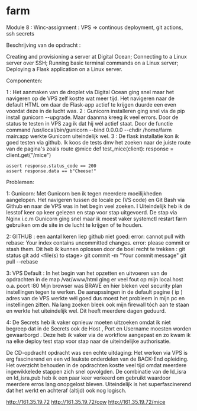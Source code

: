 # farm
Module 8 : Winc-assignment : VPS => continous deployment, git actions, ssh secrets

Beschrijving van de opdracht :

Creating and provisioning a server at Digital Ocean;
Connecting to a Linux server over SSH;
Running basic terminal commands on a Linux server;
Deploying a Flask application on a Linux server.

Componenten:

1 : Het aanmaken van de droplet via Digital Ocean ging snel maar het navigeren op de VPS zelf kostte wat meer tijd.
Het navigeren naar de default HTML om daar de Flask-app actief te krijgen duurde een even voordat deze in de lucht was.
2 : Gunicorn installeren ging snel via de pip install gunicorn --upgrade. Maar daanrna kreeg ik veel errors. Door de status te testen in VPS zag ik dat hij wél actief staat. 
Door de functie command /usr/local/bin/gunicorn --bind 0.0.0.0 --chdir /home/farm main:app werkte Gunicorn uiteindelijk wel.
3 : De flask installatie kon ik goed testen via github. Ik koos de tests dmv het zoeken naar de juiste route van de pagina's zoals route @mice 
def test_mice(client):
    response = client.get("/mice")

    assert response.status_code == 200
    assert response.data == b"Cheese!"

Problemen:

1:  Gunicorn: 
Met Gunicorn ben ik tegen meerdere moeilijkheden aangelopen. Het navigeren tussen de locale pc (VS code) en Git Bash via Github en naar de VPS was in het begin veel zoeken. I
Uiteindelijk heb ik de lesstof keer op keer gelezen en stap voor stap uitgevoerd. De stap via Nginx i.c.m Gunicorn ging snel maar ik moest vaker systemctl restart farm gebruiken om de site in de lucht te krijgen of te houden.
 
2:  GITHUB : 
een aantal keren liep github niet goed:
error: cannot pull with rebase: Your index contains uncommitted changes.
error: please commit or stash them.
Dit heb ik kunnen oplossen door de boel recht te trekken :
git status
git add <file(s) to stage>
git commit -m "Your commit message"
git pull --rebase

3: VPS Default : 
In het begin van het opzetten en uitvoeren van de opdrachten in de map /var/www/html ging er veel fout op mijn local.host o.a. poort :80 
Mijn browser was BRAVE en hier bleken veel security plan instellingen tegen te werken. 
De aanapssingen in de default pagine ( ip ) adres van de VPS werkte wél goed dus moest het probleem in mijn pc en instellingen zitten. 
Na lang zoeken bleek ook mijn firewall tóch aan te staan en werkte het uiteindelijk wel. Dit heeft meerdere dagen geduurd.

4: De Secrets heb ik vaker opnieuw moeten uitzoeken omdat ik niet begreep dat in de Secrets ook de Host , Port en Username moesten worden gewaarborgd .
Deze heb ik vaker via de workflow aangepast en zo kwam ik na elke deploy test stap voor stap naar de uiteindelijke authorisatie.


De CD-opdracht opdracht was een echte uitdaging: 
Het werken via VPS is erg fascinerend en een vd leukste onderdelen van de BACK-End opleiding.
Het overzicht behouden in de opdrachten kostte veel tijd omdat meerdere ingewikkelede stappen zich snel opvolgden. 
De combinatie van de Id_isra en Id_isra.pub heb ik een paar keer verkeerd om gebruikt waardoor meerdere erros lang onopgelost bleven. 
Uiteindelijk is het superfascinerend dat het werkt en achteraf (altijd) ook nog logisch.


http://161.35.19.72
http://161.35.19.72/cow
http://161.35.19.72/mice





 
 


